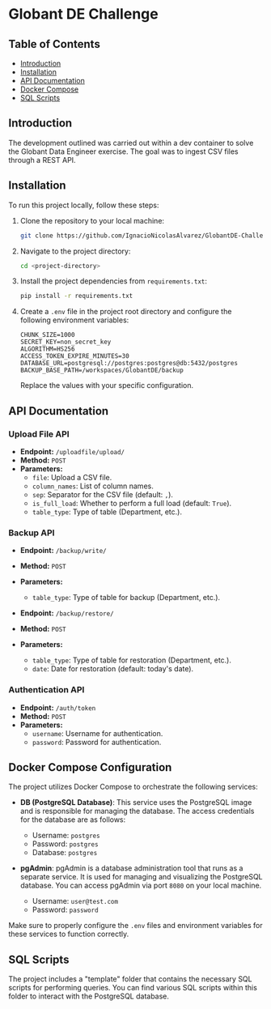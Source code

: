 # Globant DE Challenge

## Table of Contents

- [Introduction](#introduction)
- [Installation](#installation)
- [API Documentation](#api-documentation)
- [Docker Compose](#docker-compose-configuration)
- [SQL Scripts](#sql-scripts)

## Introduction

The development outlined was carried out within a dev container to solve the Globant Data Engineer exercise. The goal was to ingest CSV files through a REST API.

## Installation

To run this project locally, follow these steps:

1. Clone the repository to your local machine:

    ```bash
    git clone https://github.com/IgnacioNicolasAlvarez/GlobantDE-Challenge
    ```

2. Navigate to the project directory:

    ```bash
    cd <project-directory>
    ```

3. Install the project dependencies from `requirements.txt`:

    ```bash
    pip install -r requirements.txt
    ```

4. Create a `.env` file in the project root directory and configure the following environment variables:

    ```
    CHUNK_SIZE=1000
    SECRET_KEY=non_secret_key
    ALGORITHM=HS256
    ACCESS_TOKEN_EXPIRE_MINUTES=30
    DATABASE_URL=postgresql://postgres:postgres@db:5432/postgres
    BACKUP_BASE_PATH=/workspaces/GlobantDE/backup
    ```

    Replace the values with your specific configuration.

## API Documentation

### Upload File API

- **Endpoint:** `/uploadfile/upload/`
- **Method:** `POST`
- **Parameters:**
  - `file`: Upload a CSV file.
  - `column_names`: List of column names.
  - `sep`: Separator for the CSV file (default: `,`).
  - `is_full_load`: Whether to perform a full load (default: `True`).
  - `table_type`: Type of table (Department, etc.).

### Backup API

- **Endpoint:** `/backup/write/`
- **Method:** `POST`
- **Parameters:**
  - `table_type`: Type of table for backup (Department, etc.).

- **Endpoint:** `/backup/restore/`
- **Method:** `POST`
- **Parameters:**
  - `table_type`: Type of table for restoration (Department, etc.).
  - `date`: Date for restoration (default: today's date).

### Authentication API

- **Endpoint:** `/auth/token`
- **Method:** `POST`
- **Parameters:**
  - `username`: Username for authentication.
  - `password`: Password for authentication.

## Docker Compose Configuration

The project utilizes Docker Compose to orchestrate the following services:

- **DB (PostgreSQL Database)**: This service uses the PostgreSQL image and is responsible for managing the database. The access credentials for the database are as follows:
  - Username: `postgres`
  - Password: `postgres`
  - Database: `postgres`

- **pgAdmin**: pgAdmin is a database administration tool that runs as a separate service. It is used for managing and visualizing the PostgreSQL database. You can access pgAdmin via port `8080` on your local machine.
  - Username: `user@test.com`
  - Password: `password`

Make sure to properly configure the `.env` files and environment variables for these services to function correctly.

## SQL Scripts

The project includes a "template" folder that contains the necessary SQL scripts for performing queries. You can find various SQL scripts within this folder to interact with the PostgreSQL database.
